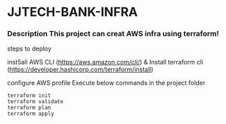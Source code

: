 # JJTECH-BANK-INFRA
### **Description** This project can creat AWS infra using terraform!

steps to deploy 

inst5all AWS CLI (https://aws.amazon.com/cli/) & Install terraform cli (https://developer.hashicorp.com/terraform/install)

configure AWS profile 
Execute below commands in the project folder
```
terraform init
terraform validate
terraform plan
terraform apply
```